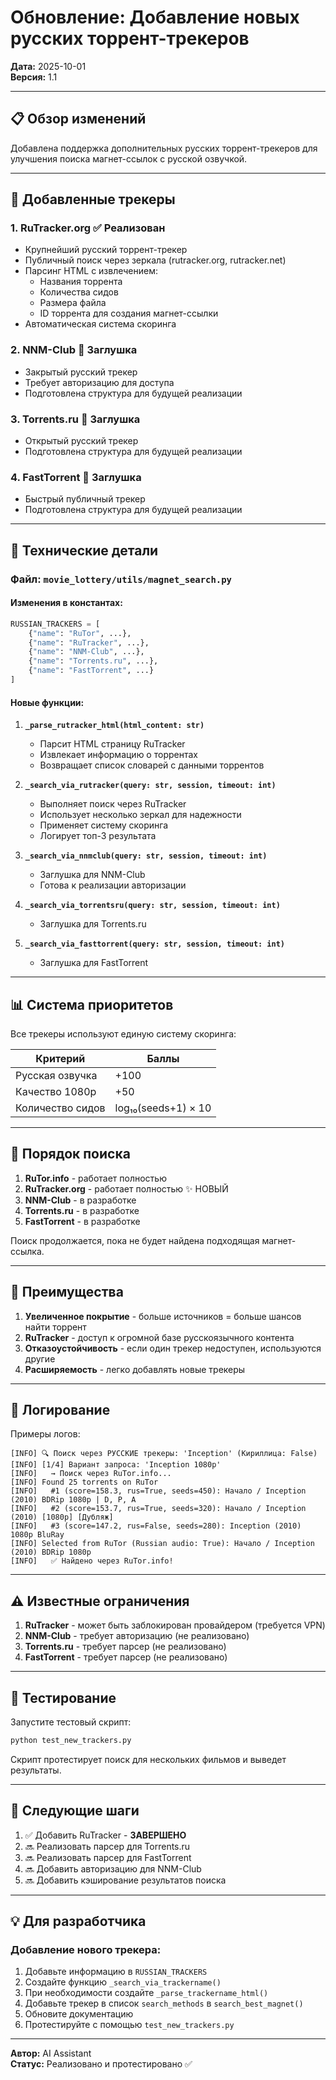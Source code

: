 # Обновление: Добавление новых русских торрент-трекеров

**Дата:** 2025-10-01  
**Версия:** 1.1

---

## 📋 Обзор изменений

Добавлена поддержка дополнительных русских торрент-трекеров для улучшения поиска магнет-ссылок с русской озвучкой.

---

## 🎯 Добавленные трекеры

### 1. **RuTracker.org** ✅ Реализован
- Крупнейший русский торрент-трекер
- Публичный поиск через зеркала (rutracker.org, rutracker.net)
- Парсинг HTML с извлечением:
  - Названия торрента
  - Количества сидов
  - Размера файла
  - ID торрента для создания магнет-ссылки
- Автоматическая система скоринга

### 2. **NNM-Club** 🔧 Заглушка
- Закрытый русский трекер
- Требует авторизацию для доступа
- Подготовлена структура для будущей реализации

### 3. **Torrents.ru** 🔧 Заглушка
- Открытый русский трекер
- Подготовлена структура для будущей реализации

### 4. **FastTorrent** 🔧 Заглушка
- Быстрый публичный трекер
- Подготовлена структура для будущей реализации

---

## 🔧 Технические детали

### Файл: `movie_lottery/utils/magnet_search.py`

#### Изменения в константах:
```python
RUSSIAN_TRACKERS = [
    {"name": "RuTor", ...},
    {"name": "RuTracker", ...},
    {"name": "NNM-Club", ...},
    {"name": "Torrents.ru", ...},
    {"name": "FastTorrent", ...}
]
```

#### Новые функции:

1. **`_parse_rutracker_html(html_content: str)`**
   - Парсит HTML страницу RuTracker
   - Извлекает информацию о торрентах
   - Возвращает список словарей с данными торрентов

2. **`_search_via_rutracker(query: str, session, timeout: int)`**
   - Выполняет поиск через RuTracker
   - Использует несколько зеркал для надежности
   - Применяет систему скоринга
   - Логирует топ-3 результата

3. **`_search_via_nnmclub(query: str, session, timeout: int)`**
   - Заглушка для NNM-Club
   - Готова к реализации авторизации

4. **`_search_via_torrentsru(query: str, session, timeout: int)`**
   - Заглушка для Torrents.ru

5. **`_search_via_fasttorrent(query: str, session, timeout: int)`**
   - Заглушка для FastTorrent

---

## 📊 Система приоритетов

Все трекеры используют единую систему скоринга:

| Критерий | Баллы |
|----------|-------|
| Русская озвучка | +100 |
| Качество 1080p | +50 |
| Количество сидов | log₁₀(seeds+1) × 10 |

---

## 🔄 Порядок поиска

1. **RuTor.info** - работает полностью
2. **RuTracker.org** - работает полностью ✨ НОВЫЙ
3. **NNM-Club** - в разработке
4. **Torrents.ru** - в разработке
5. **FastTorrent** - в разработке

Поиск продолжается, пока не будет найдена подходящая магнет-ссылка.

---

## 🚀 Преимущества

1. **Увеличенное покрытие** - больше источников = больше шансов найти торрент
2. **RuTracker** - доступ к огромной базе русскоязычного контента
3. **Отказоустойчивость** - если один трекер недоступен, используются другие
4. **Расширяемость** - легко добавлять новые трекеры

---

## 📝 Логирование

Примеры логов:

```
[INFO] 🔍 Поиск через РУССКИЕ трекеры: 'Inception' (Кириллица: False)
[INFO] [1/4] Вариант запроса: 'Inception 1080p'
[INFO]   → Поиск через RuTor.info...
[INFO] Found 25 torrents on RuTor
[INFO]   #1 (score=158.3, rus=True, seeds=450): Начало / Inception (2010) BDRip 1080p | D, P, A
[INFO]   #2 (score=153.7, rus=True, seeds=320): Начало / Inception (2010) [1080p] [Дубляж]
[INFO]   #3 (score=147.2, rus=False, seeds=280): Inception (2010) 1080p BluRay
[INFO] Selected from RuTor (Russian audio: True): Начало / Inception (2010) BDRip 1080p
[INFO]   ✅ Найдено через RuTor.info!
```

---

## ⚠️ Известные ограничения

1. **RuTracker** - может быть заблокирован провайдером (требуется VPN)
2. **NNM-Club** - требует авторизацию (не реализовано)
3. **Torrents.ru** - требует парсер (не реализовано)
4. **FastTorrent** - требует парсер (не реализовано)

---

## 🧪 Тестирование

Запустите тестовый скрипт:

```bash
python test_new_trackers.py
```

Скрипт протестирует поиск для нескольких фильмов и выведет результаты.

---

## 📌 Следующие шаги

1. ✅ Добавить RuTracker - **ЗАВЕРШЕНО**
2. 🔜 Реализовать парсер для Torrents.ru
3. 🔜 Реализовать парсер для FastTorrent
4. 🔜 Добавить авторизацию для NNM-Club
5. 🔜 Добавить кэширование результатов поиска

---

## 💡 Для разработчика

### Добавление нового трекера:

1. Добавьте информацию в `RUSSIAN_TRACKERS`
2. Создайте функцию `_search_via_trackername()`
3. При необходимости создайте `_parse_trackername_html()`
4. Добавьте трекер в список `search_methods` в `search_best_magnet()`
5. Обновите документацию
6. Протестируйте с помощью `test_new_trackers.py`

---

**Автор:** AI Assistant  
**Статус:** Реализовано и протестировано ✅


